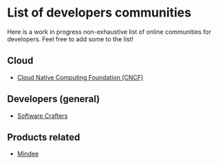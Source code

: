 # List of developers communities
Here is a work in progress non-exhaustive list of online communities for developers. Feel free to add some to the list!

## Cloud
- [Cloud Native Computing Foundation (CNCF)](https://slack.cncf.io)

## Developers (general)
- [Software Crafters](http://slack.softwarecraftsmanship.org)

## Products related
- [Mindee](https://join.slack.com/t/mindee-community/shared_invite/zt-uzgmljfl-MotFVfH~IdEZxjp~0zldww)
